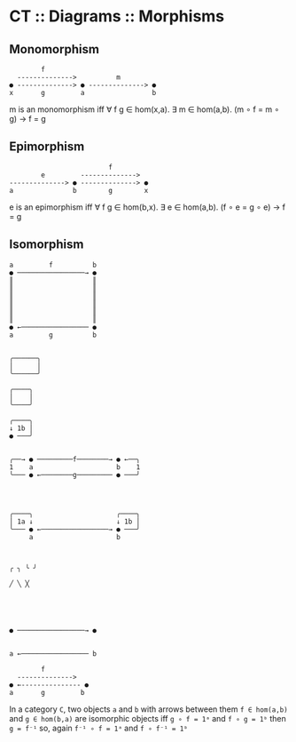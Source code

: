 # CT :: Diagrams :: Morphisms

## Monomorphism

```
        f
  -------------->          m
● --------------> ● --------------> ●
x       g         a                 b
```

m is an monomorphism iff
  ∀ f g ∈ hom(x,a).
    ∃ m ∈ hom(a,b).
      (m ∘ f = m ∘ g) -> f = g


## Epimorphism

```
                         f
        e         -------------->
--------------> ● --------------> ●
a               b        g        x
```

e is an epimorphism iff
  ∀ f g ∈ hom(b,x).
    ∃ e ∈ hom(a,b).
      (f ∘ e = g ∘ e) -> f = g


## Isomorphism

```
a         f          b
● ─────────────────→ ●
║                    ║
║                    ║
║                    ║
║                    ║
║                    ║
║                    ║
● ←───────────────── ●
a         g          b


╭──────╮
│      │
╰──────╯

╭────╮
│    │
╰────╯

╭────╮
↓ 1b │
● ───╯


╭──→ ● ─────────f────────→ ● ←──╮
1    a                     b    1
╰─── ● ←────────g───────── ● ───╯




╭────╮                     ╭────╮
│ 1a ↓                     ↓ 1b │
╰─── ● ←─────────────────→ ● ───╯
     a                     b



╭ ╮ ╰ ╯

╱ ╲ ╳





● ─────────────────→ ●


a ←───────────────── b

        f
  -------------->
● ←--------------- ●
a       g         b
```




In a category `C`, 
two objects `a` and `b` 
with arrows between them
`f ∈ hom(a,b)` and `g ∈ hom(b,a)` 
are isomorphic objects iff
`g ∘ f = 1ᵃ` and `f ∘ g = 1ᵇ` 
then 
`g = f⁻¹`
so, again 
`f⁻¹ ∘ f = 1ᵃ` and `f ∘ f⁻¹ = 1ᵇ`
